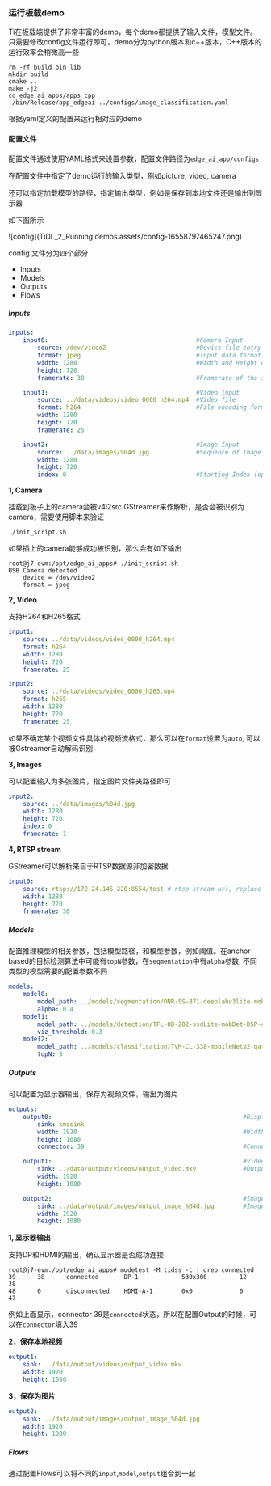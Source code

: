 ### 运行板载demo

Ti在板载端提供了非常丰富的demo，每个demo都提供了输入文件，模型文件。只需要修改config文件运行即可，demo分为python版本和c++版本，C++版本的运行效率会稍微高一些

```shell
rm -rf build bin lib
mkdir build
cmake ..
make -j2
cd edge_ai_apps/apps_cpp
./bin/Release/app_edgeai ../configs/image_classification.yaml
```

根据yaml定义的配置来运行相对应的demo

#### 配置文件

配置文件通过使用YAML格式来设置参数，配置文件路径为`edge_ai_app/configs`

在配置文件中指定了demo运行的输入类型，例如picture, video, camera

还可以指定加载模型的路径，指定输出类型，例如是保存到本地文件还是输出到显示器

如下图所示

![config](TiDL_2_Running demos.assets/config-16558797465247.png)

config 文件分为四个部分

- Inputs
- Models
- Outputs
- Flows

##### **Inputs**

```yaml
inputs:
    input0:                                         #Camera Input
        source: /dev/video2                         #Device file entry of the camera
        format: jpeg                                #Input data format suported by camera
        width: 1280                                 #Width and Height of the input
        height: 720
        framerate: 30                               #Framerate of the source

    input1:                                         #Video Input
        source: ../data/videos/video_0000_h264.mp4  #Video file
        format: h264                                #File encoding format
        width: 1280
        height: 720
        framerate: 25

    input2:                                         #Image Input
        source: ../data/images/%04d.jpg             #Sequence of Image files, printf style formatting is used
        width: 1280
        height: 720
        index: 0                                    #Starting Index (optional)
```

**1, Camera**

挂载到板子上的camera会被v4l2src GStreamer来作解析，是否会被识别为camera，需要使用脚本来验证

```shell
./init_script.sh
```

如果插上的camera能够成功被识别，那么会有如下输出

```shell
root@j7-evm:/opt/edge_ai_apps# ./init_script.sh
USB Camera detected
    device = /dev/video2
    format = jpeg
```

**2, Video**

支持H264和H265格式

```yaml
input1:
    source: ../data/videos/video_0000_h264.mp4
    format: h264
    width: 1280
    height: 720
    framerate: 25

input2:
    source: ../data/videos/video_0000_h265.mp4
    format: h265
    width: 1280
    height: 720
    framerate: 25
```

如果不确定某个视频文件具体的视频流格式，那么可以在`format`设置为`auto`, 可以被Gstreamer自动解码识别

**3, Images**

可以配置输入为多张图片，指定图片文件夹路径即可

```yaml
input2:
    source: ../data/images/%04d.jpg
    width: 1280
    height: 720
    index: 0
    framerate: 1
```

**4, RTSP stream**

GStreamer可以解析来自于RTSP数据源非加密数据

```yaml
input0:
    source: rtsp://172.24.145.220:8554/test # rtsp stream url, replace this with correct url
    width: 1280
    height: 720
    framerate: 30
```

##### **Models**

配置推理模型的相关参数，包括模型路径，和模型参数，例如阈值。在anchor based的目标检测算法中可能有`topN`参数，在`segmentation`中有`alpha`参数, 不同类型的模型需要的配置参数不同

```yaml
models:
    model0:
        model_path: ../models/segmentation/ONR-SS-871-deeplabv3lite-mobv2-cocoseg21-512x512   #Model Directory
        alpha: 0.4                                                                            #alpha for blending segmentation mask (optional)
    model1:
        model_path: ../models/detection/TFL-OD-202-ssdLite-mobDet-DSP-coco-320x320
        viz_threshold: 0.3                                                                    #Visualization threshold for adding bounding boxes (optional)
    model2:
        model_path: ../models/classification/TVM-CL-338-mobileNetV2-qat
        topN: 5                                                                               #Number of top N classes (optional)
```

##### **Outputs**

可以配置为显示器输出，保存为视频文件，输出为图片

```yaml
outputs:
    output0:                                                     #Display Output
        sink: kmssink
        width: 1920                                              #Width and Height of the output
        height: 1080
        connector: 39                                            #Connector ID for kmssink (optional)

    output1:                                                     #Video Output
        sink: ../data/output/videos/output_video.mkv             #Output video file
        width: 1920
        height: 1080

    output2:                                                     #Image Output
        sink: ../data/output/images/output_image_%04d.jpg        #Image file name, printf style formatting is used
        width: 1920
        height: 1080
```

**1, 显示器输出**

支持DP和HDMI的输出，确认显示器是否成功连接

```shell
root@j7-evm:/opt/edge_ai_apps# modetest -M tidss -c | grep connected
39      38      connected       DP-1            530x300         12      38
48      0       disconnected    HDMI-A-1        0x0             0       47
```

例如上面显示，connector 39是`connected`状态，所以在配置Output的时候，可以在`connector`填入39

**2，保存本地视频**

```yaml
output1:
    sink: ../data/output/videos/output_video.mkv
    width: 1920
    height: 1080
```

**3，保存为图片**

```yaml
output2:
    sink: ../data/output/images/output_image_%04d.jpg
    width: 1920
    height: 1080
```

##### **Flows**

通过配置Flows可以将不同的`input`,`model`,`output`组合到一起